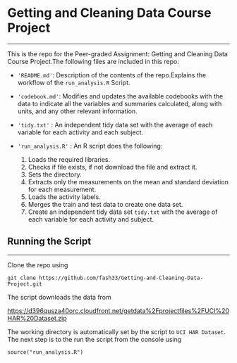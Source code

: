 # Getting and Cleaning Data Course Project
***

This is the repo for the Peer-graded Assignment: Getting and Cleaning Data Course Project.The following files are included in this repo: 

- `'README.md'`: Description of the contents of the repo.Explains the workflow of the `run_analysis.R` Script.    

- `'codebook.md'`: Modifies and updates the available codebooks with the data to indicate all the variables and summaries calculated, along with units, and any other relevant information.

-  `'tidy.txt'` : An  independent tidy data set with the average of each variable for each activity and each subject.

- `'run_analysis.R'` : An R script does the following: 

  1. Loads the required libraries.  
  2. Checks if file exists, if not download the file and extract it.
  3. Sets the directory.
  4. Extracts only the measurements on the mean and standard deviation   for each measurement.
  5. Loads the activity labels.
  6. Merges the train and test data to create one data set.
  7. Create an independent tidy data set `tidy.txt` with the average of each variable for each activity and subject.

## Running the Script
***
Clone the repo using 

```
git clone https://github.com/fash33/Getting-and-Cleaning-Data-Project.git
```

The script downloads the data from    
   
https://d396qusza40orc.cloudfront.net/getdata%2Fprojectfiles%2FUCI%20HAR%20Dataset.zip   
   
The working directory is automatically set by the script to `UCI HAR Dataset`. The next step is to the run the script from the console using
```
source("run_analysis.R")
```